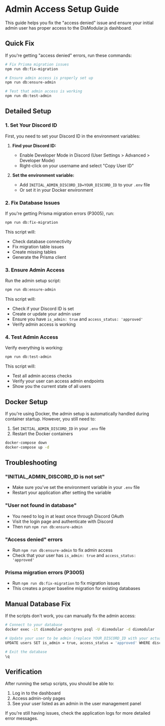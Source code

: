 # Admin Access Setup Guide

This guide helps you fix the "access denied" issue and ensure your initial admin user has proper access to the DisModular.js dashboard.

## Quick Fix

If you're getting "access denied" errors, run these commands:

```bash
# Fix Prisma migration issues
npm run db:fix-migration

# Ensure admin access is properly set up
npm run db:ensure-admin

# Test that admin access is working
npm run db:test-admin
```

## Detailed Setup

### 1. Set Your Discord ID

First, you need to set your Discord ID in the environment variables:

1. **Find your Discord ID:**
   - Enable Developer Mode in Discord (User Settings > Advanced > Developer Mode)
   - Right-click on your username and select "Copy User ID"

2. **Set the environment variable:**
   - Add `INITIAL_ADMIN_DISCORD_ID=YOUR_DISCORD_ID` to your `.env` file
   - Or set it in your Docker environment

### 2. Fix Database Issues

If you're getting Prisma migration errors (P3005), run:

```bash
npm run db:fix-migration
```

This script will:
- Check database connectivity
- Fix migration table issues
- Create missing tables
- Generate the Prisma client

### 3. Ensure Admin Access

Run the admin setup script:

```bash
npm run db:ensure-admin
```

This script will:
- Check if your Discord ID is set
- Create or update your admin user
- Ensure you have `is_admin: true` and `access_status: 'approved'`
- Verify admin access is working

### 4. Test Admin Access

Verify everything is working:

```bash
npm run db:test-admin
```

This script will:
- Test all admin access checks
- Verify your user can access admin endpoints
- Show you the current state of all users

## Docker Setup

If you're using Docker, the admin setup is automatically handled during container startup. However, you still need to:

1. Set `INITIAL_ADMIN_DISCORD_ID` in your `.env` file
2. Restart the Docker containers

```bash
docker-compose down
docker-compose up -d
```

## Troubleshooting

### "INITIAL_ADMIN_DISCORD_ID is not set"

- Make sure you've set the environment variable in your `.env` file
- Restart your application after setting the variable

### "User not found in database"

- You need to log in at least once through Discord OAuth
- Visit the login page and authenticate with Discord
- Then run `npm run db:ensure-admin`

### "Access denied" errors

- Run `npm run db:ensure-admin` to fix admin access
- Check that your user has `is_admin: true` and `access_status: 'approved'`

### Prisma migration errors (P3005)

- Run `npm run db:fix-migration` to fix migration issues
- This creates a proper baseline migration for existing databases

## Manual Database Fix

If the scripts don't work, you can manually fix the admin access:

```bash
# Connect to your database
docker exec -it dismodular-postgres psql -U dismodular -d dismodular

# Update your user to be admin (replace YOUR_DISCORD_ID with your actual Discord ID)
UPDATE users SET is_admin = true, access_status = 'approved' WHERE discord_id = 'YOUR_DISCORD_ID';

# Exit the database
\q
```

## Verification

After running the setup scripts, you should be able to:

1. Log in to the dashboard
2. Access admin-only pages
3. See your user listed as an admin in the user management panel

If you're still having issues, check the application logs for more detailed error messages.
